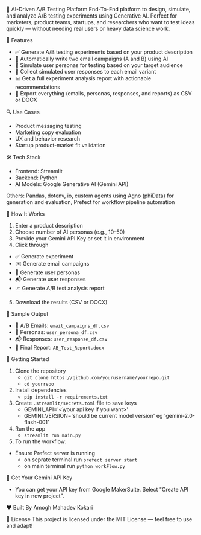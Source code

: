 🧪 AI-Driven A/B Testing Platform
End-To-End platform to design, simulate, and analyze A/B testing experiments using Generative AI. Perfect for marketers, product teams, startups, and researchers who want to test ideas quickly — without needing real users or heavy data science work.

🚀 Features
-   ✅ Generate A/B testing experiments based on your product description
-   📧 Automatically write two email campaigns (A and B) using AI
-   👥 Simulate user personas for testing based on your target audience
-   📨 Collect simulated user responses to each email variant
-   📊 Get a full experiment analysis report with actionable recommendations
-   📄 Export everything (emails, personas, responses, and reports) as CSV or DOCX

🔍 Use Cases
-   Product messaging testing
-   Marketing copy evaluation
-   UX and behavior research
-   Startup product-market fit validation

🛠️ Tech Stack
-   Frontend: Streamlit
-   Backend: Python
-   AI Models: Google Generative AI (Gemini API)

Others: Pandas, dotenv, io, custom agents using Agno (phiData) for generation and evaluation, Prefect for workflow pipeline automation

🧠 How It Works
1.   Enter a product description
2.   Choose number of AI personas (e.g., 10–50)
3.   Provide your Gemini API Key or set it in environment
4.   Click through 
-   ✅ Generate experiment
-   ✉️ Generate email campaigns
-   👤 Generate user personas
-   📬 Generate user responses
-   📈 Generate A/B test analysis report
5.   Download the results (CSV or DOCX)

🧪 Sample Output
-   📧 A/B Emails: `email_campaigns_df.csv`
-   👤 Personas: `user_persona_df.csv`
-   📬 Responses: `user_response_df.csv`
-   📄 Final Report: `AB_Test_Report.docx`

🔑 Getting Started
1. Clone the repository
    -   `git clone https://github.com/yourusername/yourrepo.git`
    -   `cd yourrepo`
2. Install dependencies
    -   `pip install -r requirements.txt`
3. Create `.streamlit/secrets.toml` file to save keys 
    -   GEMINI_API='<\your api key if you want\>'
    -   GEMINI_VERSION='should be current model version' eg 'gemini-2.0-flash-001'
4. Run the app
    -   `streamlit run main.py`
5. To run the workflow:
-   Ensure Prefect server is running
    -   on seprate terminal run `prefect server start`
    -   on main terminal run `python workFlow.py`

🔗 Get Your Gemini API Key
-   You can get your API key from Google MakerSuite. Select "Create API key in new project".

</details>
❤️ Built By
Amogh Mahadev Kokari
</details>

📄 License
This project is licensed under the MIT License — feel free to use and adapt!